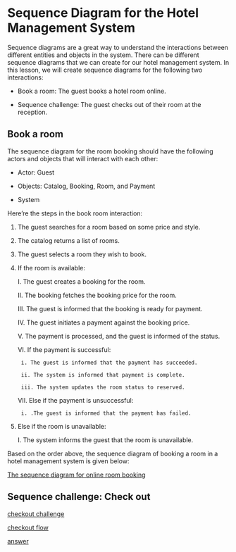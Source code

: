 # Sequence Diagram for the Hotel Management System

Sequence diagrams are a great way to understand the interactions between different entities and objects in the system. There can be different sequence diagrams that we can create for our hotel management system. In this lesson, we will create sequence diagrams for the following two interactions:

- Book a room: The guest books a hotel room online.

- Sequence challenge: The guest checks out of their room at the reception.


## Book a room
The sequence diagram for the room booking should have the following actors and objects that will interact with each other:

- Actor: Guest

- Objects: Catalog, Booking, Room, and Payment

- System

Here’re the steps in the book room interaction:

1. The guest searches for a room based on some price and style.

2. The catalog returns a list of rooms.

3. The guest selects a room they wish to book.

4. If the room is available:

    I. The guest creates a booking for the room.

    II. The booking fetches the booking price for the room.

    III. The guest is informed that the booking is ready for payment.

    IV. The guest initiates a payment against the booking price.

    V. The payment is processed, and the guest is informed of the status.

    VI. If the payment is successful:

        i. The guest is informed that the payment has succeeded.

        ii. The system is informed that payment is complete.

        iii. The system updates the room status to reserved.

    VII. Else if the payment is unsuccessful:

        i. .The guest is informed that the payment has failed.

5. Else if the room is unavailable:

    I. The system informs the guest that the room is unavailable.

Based on the order above, the sequence diagram of booking a room in a hotel management system is given below:

[The sequence diagram for online room booking](./seq1.png)

## Sequence challenge: Check out
[checkout challenge](./checkout.png)

[checkout flow](./sequence.png)

[answer](./checkoutanswer.png)

